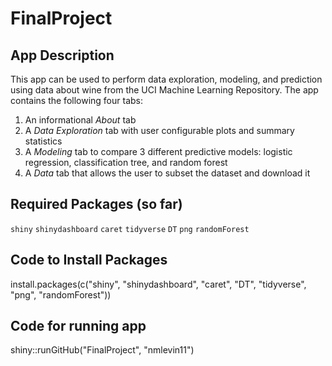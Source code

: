 # FinalProject

## App Description
This app can be used to perform data exploration, modeling, and prediction using data about wine from the UCI Machine Learning Repository. The app contains the following four tabs:  

1. An informational *About* tab
2. A *Data Exploration* tab with user configurable plots and summary statistics
3. A *Modeling* tab to compare 3 different predictive models: logistic regression, classification tree, and random forest
4. A *Data* tab that allows the user to subset the dataset and download it

## Required Packages (so far)
`shiny`
`shinydashboard`
`caret`
`tidyverse`
`DT`
`png`
`randomForest`

## Code to Install Packages
install.packages(c("shiny", "shinydashboard", "caret", "DT", "tidyverse", "png", "randomForest"))

## Code for running app
shiny::runGitHub("FinalProject", "nmlevin11")
